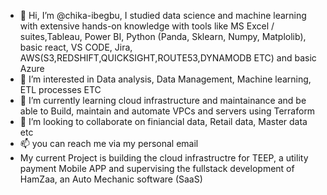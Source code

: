 - 👋 Hi, I’m @chika-ibegbu, I studied data science and machine learning with extensive hands-on knowledge with tools like MS Excel / suites,Tableau, Power BI, Python (Panda, Sklearn, Numpy, Matplolib), basic react, VS CODE, Jira, AWS(S3,REDSHIFT,QUICKSIGHT,ROUTE53,DYNAMODB ETC) and basic Azure
- 👀 I’m interested in Data analysis, Data Management, Machine learning, ETL processes ETC
- 🌱 I’m currently learning cloud infrastructure and maintainance and be able to Build, maintain and automate VPCs and servers using Terraform
- 💞️ I’m looking to collaborate on finiancial data, Retail data, Master data etc
- 📫 you can reach me via my personal email
- My current Project is building the cloud infrastructre for TEEP, a utility payment Mobile APP and supervising the fullstack development of HamZaa, an Auto Mechanic software (SaaS)

<!---
chika-ibegbu/chika-ibegbu is a ✨ special ✨ repository because its `README.md` (this file) appears on your GitHub profile.
You can click the Preview link to take a look at your changes.
--->
